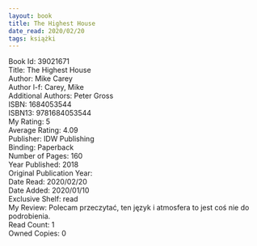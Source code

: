 ```yaml
---
layout: book
title: The Highest House
date_read: 2020/02/20
tags: książki
---
```


Book Id: 39021671<br />
Title: The Highest House<br />
Author: Mike Carey<br />
Author l-f: Carey, Mike<br />
Additional Authors: Peter Gross<br />
ISBN: 1684053544<br />
ISBN13: 9781684053544<br />
My Rating: 5<br />
Average Rating: 4.09<br />
Publisher: IDW Publishing<br />
Binding: Paperback<br />
Number of Pages: 160<br />
Year Published: 2018<br />
Original Publication Year: <br />
Date Read: 2020/02/20<br />
Date Added: 2020/01/10<br />
Exclusive Shelf: read<br />
My Review: Polecam przeczytać, ten język i atmosfera to jest coś nie do podrobienia.<br />
Read Count: 1<br />
Owned Copies: 0<br />


